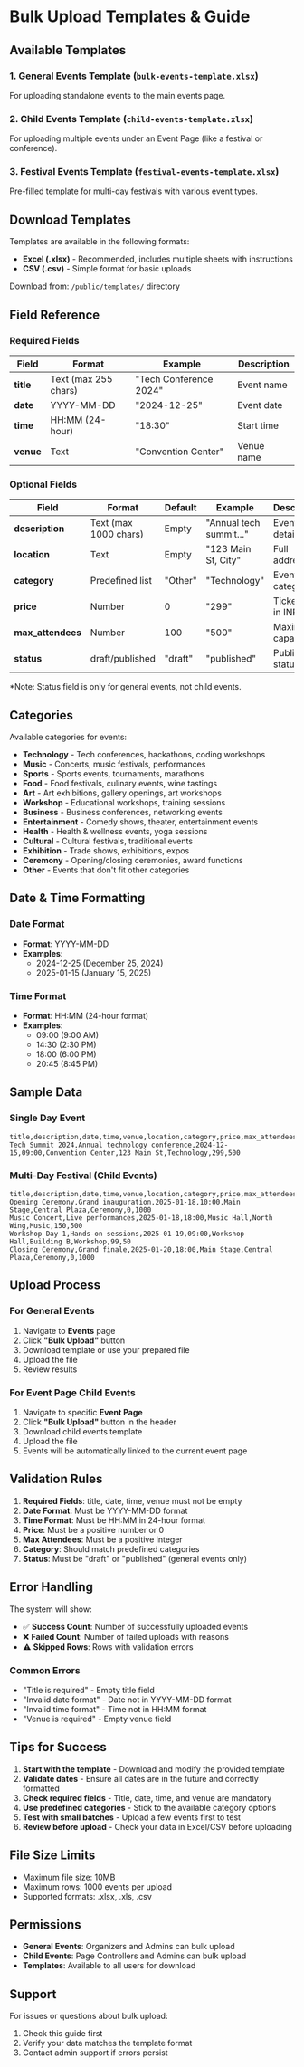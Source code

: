# Bulk Upload Templates & Guide

## Available Templates

### 1. General Events Template (`bulk-events-template.xlsx`)
For uploading standalone events to the main events page.

### 2. Child Events Template (`child-events-template.xlsx`)
For uploading multiple events under an Event Page (like a festival or conference).

### 3. Festival Events Template (`festival-events-template.xlsx`)
Pre-filled template for multi-day festivals with various event types.

## Download Templates

Templates are available in the following formats:
- **Excel (.xlsx)** - Recommended, includes multiple sheets with instructions
- **CSV (.csv)** - Simple format for basic uploads

Download from: `/public/templates/` directory

## Field Reference

### Required Fields
| Field | Format | Example | Description |
|-------|--------|---------|-------------|
| **title** | Text (max 255 chars) | "Tech Conference 2024" | Event name |
| **date** | YYYY-MM-DD | "2024-12-25" | Event date |
| **time** | HH:MM (24-hour) | "18:30" | Start time |
| **venue** | Text | "Convention Center" | Venue name |

### Optional Fields
| Field | Format | Default | Example | Description |
|-------|--------|---------|---------|-------------|
| **description** | Text (max 1000 chars) | Empty | "Annual tech summit..." | Event details |
| **location** | Text | Empty | "123 Main St, City" | Full address |
| **category** | Predefined list | "Other" | "Technology" | Event category |
| **price** | Number | 0 | "299" | Ticket price in INR |
| **max_attendees** | Number | 100 | "500" | Maximum capacity |
| **status** | draft/published | "draft" | "published" | Publication status* |

*Note: Status field is only for general events, not child events.

## Categories

Available categories for events:
- **Technology** - Tech conferences, hackathons, coding workshops
- **Music** - Concerts, music festivals, performances
- **Sports** - Sports events, tournaments, marathons
- **Food** - Food festivals, culinary events, wine tastings
- **Art** - Art exhibitions, gallery openings, art workshops
- **Workshop** - Educational workshops, training sessions
- **Business** - Business conferences, networking events
- **Entertainment** - Comedy shows, theater, entertainment events
- **Health** - Health & wellness events, yoga sessions
- **Cultural** - Cultural festivals, traditional events
- **Exhibition** - Trade shows, exhibitions, expos
- **Ceremony** - Opening/closing ceremonies, award functions
- **Other** - Events that don't fit other categories

## Date & Time Formatting

### Date Format
- **Format**: YYYY-MM-DD
- **Examples**: 
  - 2024-12-25 (December 25, 2024)
  - 2025-01-15 (January 15, 2025)

### Time Format
- **Format**: HH:MM (24-hour format)
- **Examples**:
  - 09:00 (9:00 AM)
  - 14:30 (2:30 PM)
  - 18:00 (6:00 PM)
  - 20:45 (8:45 PM)

## Sample Data

### Single Day Event
```csv
title,description,date,time,venue,location,category,price,max_attendees
Tech Summit 2024,Annual technology conference,2024-12-15,09:00,Convention Center,123 Main St,Technology,299,500
```

### Multi-Day Festival (Child Events)
```csv
title,description,date,time,venue,location,category,price,max_attendees
Opening Ceremony,Grand inauguration,2025-01-18,10:00,Main Stage,Central Plaza,Ceremony,0,1000
Music Concert,Live performances,2025-01-18,18:00,Music Hall,North Wing,Music,150,500
Workshop Day 1,Hands-on sessions,2025-01-19,09:00,Workshop Hall,Building B,Workshop,99,50
Closing Ceremony,Grand finale,2025-01-20,18:00,Main Stage,Central Plaza,Ceremony,0,1000
```

## Upload Process

### For General Events
1. Navigate to **Events** page
2. Click **"Bulk Upload"** button
3. Download template or use your prepared file
4. Upload the file
5. Review results

### For Event Page Child Events
1. Navigate to specific **Event Page**
2. Click **"Bulk Upload"** button in the header
3. Download child events template
4. Upload the file
5. Events will be automatically linked to the current event page

## Validation Rules

1. **Required Fields**: title, date, time, venue must not be empty
2. **Date Format**: Must be YYYY-MM-DD format
3. **Time Format**: Must be HH:MM in 24-hour format
4. **Price**: Must be a positive number or 0
5. **Max Attendees**: Must be a positive integer
6. **Category**: Should match predefined categories
7. **Status**: Must be "draft" or "published" (general events only)

## Error Handling

The system will show:
- ✅ **Success Count**: Number of successfully uploaded events
- ❌ **Failed Count**: Number of failed uploads with reasons
- ⚠️ **Skipped Rows**: Rows with validation errors

### Common Errors
- "Title is required" - Empty title field
- "Invalid date format" - Date not in YYYY-MM-DD format
- "Invalid time format" - Time not in HH:MM format
- "Venue is required" - Empty venue field

## Tips for Success

1. **Start with the template** - Download and modify the provided template
2. **Validate dates** - Ensure all dates are in the future and correctly formatted
3. **Check required fields** - Title, date, time, and venue are mandatory
4. **Use predefined categories** - Stick to the available category options
5. **Test with small batches** - Upload a few events first to test
6. **Review before upload** - Check your data in Excel/CSV before uploading

## File Size Limits

- Maximum file size: 10MB
- Maximum rows: 1000 events per upload
- Supported formats: .xlsx, .xls, .csv

## Permissions

- **General Events**: Organizers and Admins can bulk upload
- **Child Events**: Page Controllers and Admins can bulk upload
- **Templates**: Available to all users for download

## Support

For issues or questions about bulk upload:
1. Check this guide first
2. Verify your data matches the template format
3. Contact admin support if errors persist